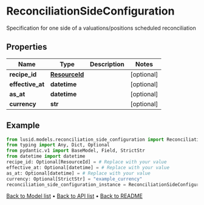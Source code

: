 # ReconciliationSideConfiguration

Specification for one side of a valuations/positions scheduled reconciliation
## Properties
Name | Type | Description | Notes
------------ | ------------- | ------------- | -------------
**recipe_id** | [**ResourceId**](ResourceId.md) |  | [optional] 
**effective_at** | **datetime** |  | [optional] 
**as_at** | **datetime** |  | [optional] 
**currency** | **str** |  | [optional] 
## Example

```python
from lusid.models.reconciliation_side_configuration import ReconciliationSideConfiguration
from typing import Any, Dict, Optional
from pydantic.v1 import BaseModel, Field, StrictStr
from datetime import datetime
recipe_id: Optional[ResourceId] = # Replace with your value
effective_at: Optional[datetime] = # Replace with your value
as_at: Optional[datetime] = # Replace with your value
currency: Optional[StrictStr] = "example_currency"
reconciliation_side_configuration_instance = ReconciliationSideConfiguration(recipe_id=recipe_id, effective_at=effective_at, as_at=as_at, currency=currency)

```

[Back to Model list](../README.md#documentation-for-models) &#8226; [Back to API list](../README.md#documentation-for-api-endpoints) &#8226; [Back to README](../README.md)

